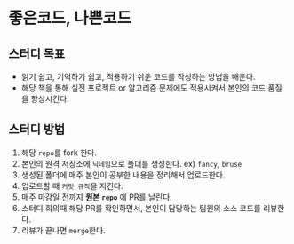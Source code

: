 # 좋은코드, 나쁜코드

## 스터디 목표

* 읽기 쉽고, 기억하기 쉽고, 적용하기 쉬운 코드를 작성하는 방법을 배운다.
* 해당 책을 통해 실전 프로젝트 or 알고리즘 문제에도 적용시켜서 본인의 코드 품질을 향상시킨다.

## 스터디 방법

1. 해당 `repo`를 fork 한다.
2. 본인의 원격 저장소에 `닉네임`으로 폴더를 생성한다. ex) `fancy`, `bruse`
3. 생성된 폴더에 매주 본인이 공부한 내용을 정리해서 업로드한다.
4. 업로드할 때 `커밋 규칙`을 지킨다.
5. 매주 마감일 전까지 **원본 `repo`** 에 PR를 날린다.
6. 스터디 회의때 해당 PR를 확인하면서, 본인이 담당하는 팀원의 소스 코드를 리뷰한다.
7. 리뷰가 끝나면 `merge`한다.